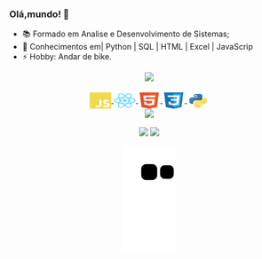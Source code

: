 ### Olá,mundo! 👋

<!--
**welersonbarbosa/welersonbarbosa** is a ✨ _special_ ✨ repository because its `README.md` (this file) appears on your GitHub profile.
-->

- 📚 Formado em Analise e Desenvolvimento de Sistemas;
- 🧰 Conhecimentos em| Python | SQL | HTML | Excel | JavaScrip
- ⚡ Hobby: Andar de bike.

<div align="center">
  <a href="https://github.com/welersonbarbosa">
  <img height="180em" src="https://github-readme-stats.vercel.app/api?username=welersonbarbosa&show_icons=true&theme=blue-green&include_all_commits=true&count_private=true"/>
</div>

  
  <div align= "center"style="display: inline_block"><br>
  <img align="center" alt="Welerson-Js" height="30" width="40" src="https://raw.githubusercontent.com/devicons/devicon/master/icons/javascript/javascript-plain.svg">
  
  <img align="center" alt="Welerson-React" height="30" width="40" src="https://raw.githubusercontent.com/devicons/devicon/master/icons/react/react-original.svg">
  <img align="center" alt="Welerson-HTML" height="30" width="40" src="https://raw.githubusercontent.com/devicons/devicon/master/icons/html5/html5-original.svg">
  <img align="center" alt="Welerson-CSS" height="30" width="40" src="https://raw.githubusercontent.com/devicons/devicon/master/icons/css3/css3-original.svg">
  <img align="center" alt="Welerson-Python" height="30" width="40" src="https://raw.githubusercontent.com/devicons/devicon/master/icons/python/python-original.svg">
</div>
  
<div align="center" dir="auto">
  <a href="https://instagram.com/welersonbarbos" target="_blank"><img src="https://img.shields.io/badge/-Instagram-%23E4405F?style=for-the-badge&logo=instagram&logoColor=white" target="_blank"></a>
 	
  <a href = "mailto:welersonbarbosacupertino@gmail.com"><img src="https://img.shields.io/badge/-Gmail-%23333?style=for-the-badge&logo=gmail&logoColor=white" target="_blank"></a>
  <a href="https://www.linkedin.com/in/welersonbarbosa" target="_blank"><img src="https://img.shields.io/badge/-LinkedIn-%230077B5?style=for-the-badge&logo=linkedin&logoColor=white" target="_blank"></a> 
  
   ![Snake animation](https://github.com/rafaballerini/rafaballerini/blob/output/github-contribution-grid-snake.svg)
  
</div>
